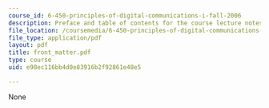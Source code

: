 ```yaml
---
course_id: 6-450-principles-of-digital-communications-i-fall-2006
description: Preface and table of contents for the course lecture notes.
file_location: /coursemedia/6-450-principles-of-digital-communications-i-fall-2006/e98ec116bb4d0e83916b2f92861e48e5_front_matter.pdf
file_type: application/pdf
layout: pdf
title: front_matter.pdf
type: course
uid: e98ec116bb4d0e83916b2f92861e48e5

---
```

None
